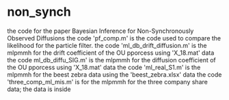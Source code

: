 # non_synch
the code for the paper Bayesian Inference for Non-Synchronously Observed Diffusions 
the code 'pf_comp.m' is the code used to compare the likelihood for the particle filter.
the code 'ml_db_drift_diffusion.m' is the mlpmmh for the drift coefficient of the OU pporcess using 'X_18.mat' data
the code ml_db_diffu_SIG.m' is the mlpmmh for the diffusion coefficient of the OU pporcess using 'X_18.mat' data
the code 'ml_real_S1.m' is the mlpmmh for the beest zebra data using the 'beest_zebra.xlsx' data
the code 'three_comp_ml_mis.m' is for the mlpmmh for the three company share data; the data is inside 
